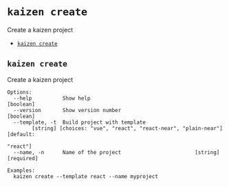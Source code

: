 `kaizen create`
===============

Create a kaizen project

* [`kaizen create`](#kaizen-create)

## `kaizen create`

Create a kaizen project

```
Options:
  --help          Show help                                            [boolean]
  --version       Show version number                                  [boolean]
  --template, -t  Build project with template
        [string] [choices: "vue", "react", "react-near", "plain-near"] [default:
                                                                        "react"]
  --name, -n      Name of the project                        [string] [required]

Examples:
  kaizen create --template react --name myproject
```
